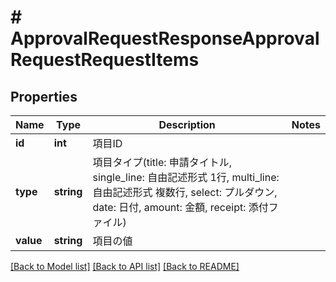 # # ApprovalRequestResponseApprovalRequestRequestItems

## Properties

Name | Type | Description | Notes
------------ | ------------- | ------------- | -------------
**id** | **int** | 項目ID |
**type** | **string** | 項目タイプ(title: 申請タイトル, single_line: 自由記述形式 1行, multi_line: 自由記述形式 複数行, select: プルダウン, date: 日付, amount: 金額, receipt: 添付ファイル) |
**value** | **string** | 項目の値 |

[[Back to Model list]](../../README.md#models) [[Back to API list]](../../README.md#endpoints) [[Back to README]](../../README.md)
